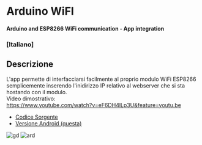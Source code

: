 # Arduino WiFI
#### Arduino and ESP8266 WiFi communication - App integration

### [Italiano]

## Descrizione

L'app permette di interfacciarsi facilmente al proprio modulo WiFi ESP8266 semplicemente inserendo l'inidirizzo IP relativo al webserver che si sta hostando con il modulo.  
Video dimostrativo:  
https://www.youtube.com/watch?v=eF6DH4lLp3U&feature=youtu.be

- [Codice Sorgente](https://github.com/fenix-hub/arduino-esp8266/tree/source-code)  
- [Versione Android (questa)](https://github.com/fenix-hub/arduino-esp8266/tree/android-apk)

![gd](https://upload.wikimedia.org/wikipedia/commons/thumb/5/5a/Godot_logo.svg/1200px-Godot_logo.svg.png) ![ard](https://upload.wikimedia.org/wikipedia/commons/thumb/8/87/Arduino_Logo.svg/1280px-Arduino_Logo.svg.png)